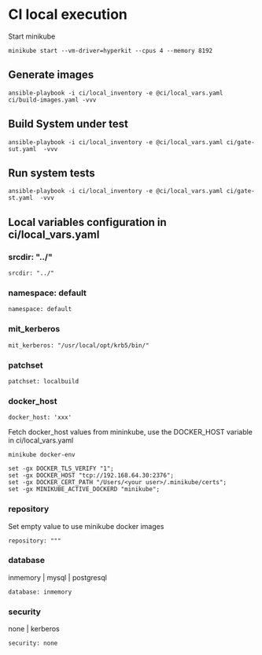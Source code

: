 #  CI local execution

Start minikube
```
minikube start --vm-driver=hyperkit --cpus 4 --memory 8192
```
## Generate images
```
ansible-playbook -i ci/local_inventory -e @ci/local_vars.yaml ci/build-images.yaml -vvv
```
## Build System under test
```
ansible-playbook -i ci/local_inventory -e @ci/local_vars.yaml ci/gate-sut.yaml  -vvv
```
## Run system tests
``` 
ansible-playbook -i ci/local_inventory -e @ci/local_vars.yaml ci/gate-st.yaml  -vvv
```

## Local variables configuration in ci/local_vars.yaml
### srcdir: "../"
```
srcdir: "../"
```
### namespace: default
```
namespace: default
```
### mit_kerberos
```
mit_kerberos: "/usr/local/opt/krb5/bin/"
```
### patchset
```
patchset: localbuild
```

### docker_host
```
docker_host: 'xxx'
```
Fetch docker_host values from mininkube, use the DOCKER_HOST variable in ci/local_vars.yaml
```
minikube docker-env                                                                                                            

set -gx DOCKER_TLS_VERIFY "1";
set -gx DOCKER_HOST "tcp://192.168.64.30:2376";
set -gx DOCKER_CERT_PATH "/Users/<your user>/.minikube/certs";
set -gx MINIKUBE_ACTIVE_DOCKERD "minikube";
```
### repository
Set empty value to use minikube docker images
```
repository: """
```
### database
inmemory | mysql | postgresql
```
database: inmemory
```
### security
none | kerberos
```
security: none
```
